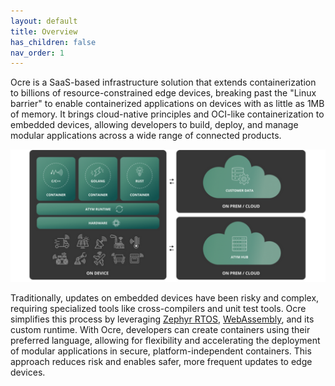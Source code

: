 ```yaml
---
layout: default
title: Overview 
has_children: false
nav_order: 1 
---
```

Ocre is a SaaS-based infrastructure solution that extends containerization to billions of resource-constrained edge devices, breaking past the "Linux barrier" to enable containerized applications on devices with as little as 1MB of memory. It brings cloud-native principles and OCI-like containerization to embedded devices, allowing developers to build, deploy, and manage modular applications across a wide range of connected products.

![Ocre High-level Architecture](ocre_architecture.png)

Traditionally, updates on embedded devices have been risky and complex, requiring specialized tools like cross-compilers and unit test tools. Ocre simplifies this process by leveraging [Zephyr RTOS](https://zephyrproject.org/), [WebAssembly](https://webassembly.org/), and its custom runtime. With Ocre, developers can create containers using their preferred language, allowing for flexibility and accelerating the deployment of modular applications in secure, platform-independent containers. This approach reduces risk and enables safer, more frequent updates to edge devices.